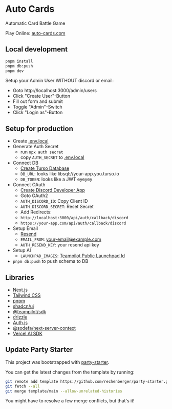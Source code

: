 # Auto Cards

Automatic Card Battle Game

Play Online: [auto-cards.com](https://auto-cards.com)

## Local development

```bash
pnpm install
pnpm db:push
pnpm dev
```

Setup your Admin User WITHOUT discord or email:

- Goto http://localhost:3000/admin/users
- Click "Create User"-Button
- Fill out form and submit
- Toggle "Admin"-Switch
- Click "Login as"-Button

## Setup for production

- Create [.env.local](.env.local)
- Generate Auth Secret
  - run `npx auth secret`
  - copy `AUTH_SECRET` to [.env.local](.env.local)
- Connect DB
  - [Create Turso Database](https://turso.tech/app/databases)
  - `DB_URL`: looks like libsql://your-app.you.turso.io
  - `DB_TOKEN`: looks like a JWT eyeyey
- Connect OAuth
  - [Create Discord Developer App](https://discord.com/developers/applications)
  - Goto OAuth2
  - `AUTH_DISCORD_ID`: Copy Client ID
  - `AUTH_DISCORD_SECRET`: Reset Secret
  - Add Redirects:
  - `http://localhost:3000/api/auth/callback/discord`
  - `https://your-app.com/api/auth/callback/discord`
- Setup Email
  - [Resend](https://resend.com/)
  - `EMAIL_FROM`: your-email@example.com
  - `AUTH_RESEND_KEY`: your resend api key
- Setup AI
  - `LAUNCHPAD_IMAGES`: [Teampilot Public Launchpad Id](https://docs.teampilot.ai/getting-started/provide-a-public-launchpad)
- `pnpm db:push` to push schema to DB

## Libraries

- [Next.js](https://nextjs.org/)
- [Tailwind CSS](https://tailwindcss.com/)
- [pnpm](https://pnpm.io/)
- [shadcn/ui](https://ui.shadcn.com/)
- [@teampilot/sdk](https://sdk.teampilot.ai/)
- [drizzle](https://orm.drizzle.team/)
- [Auth.js](https://authjs.dev/)
- [@sodefa/next-server-context](https://github.com/rechenberger/next-server-context)
- [Vercel AI SDK](https://sdk.vercel.ai/docs)

## Update Party Starter

This project was bootstrapped with [party-starter](https://github.com/rechenberger/party-starter).

You can get the latest changes from the template by running:

```bash
git remote add template https://github.com/rechenberger/party-starter.git
git fetch --all
git merge template/main --allow-unrelated-histories
```

You might have to resolve a few merge conflicts, but that's it!
